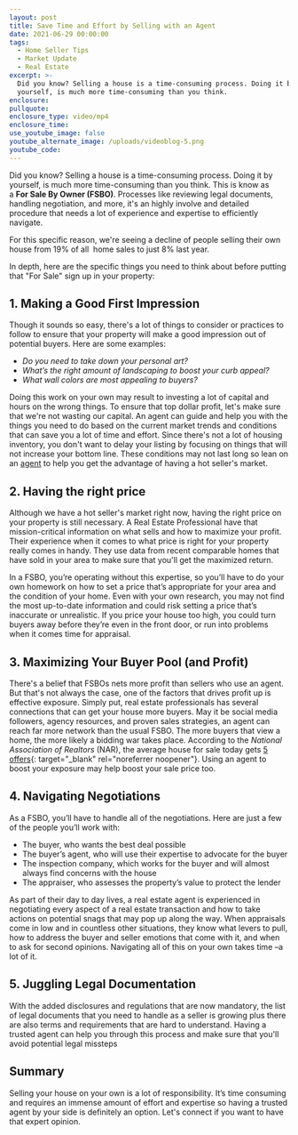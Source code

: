 ```yaml
---
layout: post
title: Save Time and Effort by Selling with an Agent
date: 2021-06-29 00:00:00
tags:
  - Home Seller Tips
  - Market Update
  - Real Estate
excerpt: >-
  Did you know? Selling a house is a time-consuming process. Doing it by
  yourself, is much more time-consuming than you think. 
enclosure:
pullquote:
enclosure_type: video/mp4
enclosure_time:
use_youtube_image: false
youtube_alternate_image: /uploads/videoblog-5.png
youtube_code:
---
```

<!-- wp:paragraph -->

Did you know? Selling a house is a time-consuming process. Doing it by yourself, is much more time-consuming than you think. This is know as a&nbsp;**For Sale By Owner (FSBO)**. Processes like reviewing legal documents, handling negotiation, and more, it's an highly involve and detailed procedure that needs a lot of experience and expertise to efficiently navigate.
<!-- /wp:paragraph --><!-- wp:paragraph -->

For this specific reason, we're seeing a decline of people selling their own house from 19% of all&nbsp; home sales to just 8% last year.&nbsp;<!-- wp:paragraph -->

In depth, here are the specific things you need to think about before putting that "For Sale" sign up in your property:
<!-- /wp:paragraph --><!-- wp:heading -->

## **1\.** **Making a Good First Impression**<!-- /wp:heading --><!-- wp:paragraph -->

Though it sounds so easy, there's a lot of things to consider or practices to follow to ensure that your property will make a good impression out of potential buyers. Here are some examples:
<!-- /wp:paragraph --><!-- wp:list -->

* *Do you need to take down your personal art?*
* *What’s the right amount of landscaping to boost your curb appeal?*
* *What wall colors are most appealing to buyers?*<!-- /wp:list --><!-- wp:paragraph -->

Doing this work on your own may result to investing a lot of capital and hours on the wrong things. To ensure that top dollar profit, let's make sure that we're not wasting our capital. An agent can guide and help you with the things you need to do based on the current market trends and conditions that can save you a lot of time and effort. Since there's not a lot of housing inventory, you don't want to delay your listing by focusing on things that will not increase your bottom line. These conditions may not last long so lean on an [agent](https://www.buyandsellvero.com/blog/how-the-right-expert-can-help-you-through-the-overwhelming-market/) to help you get the advantage of having a hot seller's market.
<!-- /wp:paragraph --><!-- wp:heading -->

## **2\.** **Having the right price**<!-- /wp:heading --><!-- wp:paragraph -->

Although we have a hot seller's market right now, having the right price on your property is still necessary. A Real Estate Professional have that mission-critical information on what sells and how to maximize your profit. Their experience when it comes to what price is right for your property really comes in handy. They use data from recent comparable homes that have sold in your area to make sure that you'll get the maximized return.
<!-- /wp:paragraph --><!-- wp:paragraph -->

In a FSBO, you’re operating without this expertise, so you’ll have to do your own homework on how to set a price that’s appropriate for your area and the condition of your home. Even with your own research, you may not find the most up-to-date information and could risk setting a price that’s inaccurate or unrealistic. If you price your house too high, you could turn buyers away before they’re even in the front door, or run into problems when it comes time for appraisal.
<!-- /wp:paragraph --><!-- wp:heading -->

## **3\. Maximizing Your Buyer Pool (and Profit)**<!-- /wp:heading --><!-- wp:paragraph -->

There's a belief that FSBOs nets more profit than sellers who use an agent. But that's not always the case, one of the factors that drives profit up is effective exposure. Simply put, real estate professionals has several connections that can get your house more buyers. May it be social media followers, agency resources, and proven sales strategies, an agent can reach far more network than the usual FSBO. The more buyers that view a home, the more likely a bidding war takes place. According to the&nbsp;*National Association of Realtors*&nbsp;(NAR), the average house for sale today gets&nbsp;[5 offers](https://cdn.nar.realtor/sites/default/files/documents/2021-05-realtors-confidence-index-06-22-2021.pdf){: target="_blank" rel="noreferrer noopener"}. Using an agent to boost your exposure may help boost your sale price too.
<!-- /wp:paragraph --><!-- wp:heading -->

## **4\. Navigating Negotiations**<!-- /wp:heading --><!-- wp:paragraph -->

As a FSBO, you’ll have to handle all of the negotiations. Here are just a few of the people you’ll work with:
<!-- /wp:paragraph --><!-- wp:list -->

* The buyer, who wants the best deal possible
* The buyer’s agent, who will use their expertise to advocate for the buyer
* The inspection company, which works for the buyer and will almost always find concerns with the house
* The appraiser, who assesses the property’s value to protect the lender<!-- /wp:list --><!-- wp:paragraph -->

As part of their day to day lives, a real estate agent is experienced in negotiating every aspect of a real estate transaction and how to take actions on potential snags that may pop up along the way. When appraisals come in low and in countless other situations, they know what levers to pull, how to address the buyer and seller emotions that come with it, and when to ask for second opinions. Navigating all of this on your own takes time –a lot of it.
<!-- /wp:paragraph --><!-- wp:heading -->

## **5\. Juggling Legal Documentation**<!-- /wp:heading --><!-- wp:paragraph -->

With the added disclosures and regulations that are now mandatory, the list of legal documents that you need to handle as a seller is growing plus there are also terms and requirements that are hard to understand. Having a trusted agent can help you through this process and make sure that you'll avoid potential legal missteps
<!-- /wp:paragraph --><!-- wp:heading -->

## **Summary**<!-- /wp:heading --><!-- wp:paragraph -->

Selling your house on your own is a lot of responsibility. It’s time consuming and requires an immense amount of effort and expertise so having a trusted agent by your side is definitely an option. Let's connect if you want to have that expert opinion.
<!-- /wp:paragraph --><!-- /wp:paragraph -->
